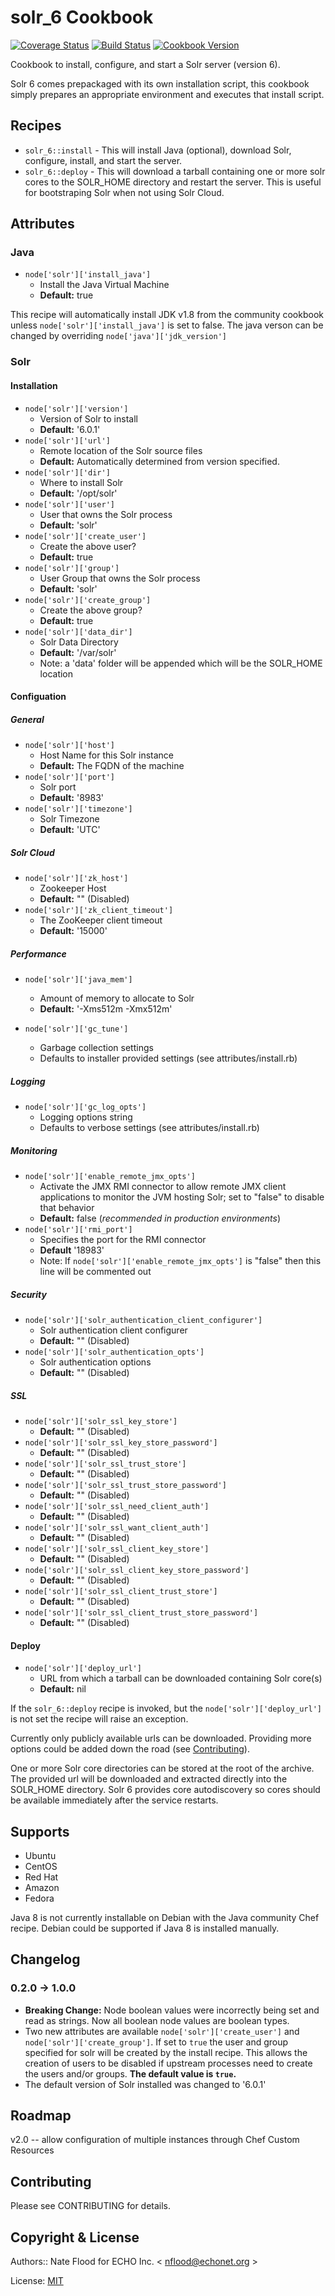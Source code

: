 # solr_6 Cookbook

[![Coverage Status](https://coveralls.io/repos/github/ECHOInternational/chef-solr_6/badge.svg?branch=master)](https://coveralls.io/github/ECHOInternational/chef-solr_6?branch=master) [![Build Status](https://travis-ci.org/ECHOInternational/chef-solr_6.svg?branch=master)](https://travis-ci.org/ECHOInternational/chef-solr_6) [![Cookbook Version](https://img.shields.io/cookbook/v/solr_6.svg)](https://community.opscode.com/cookbooks/solr_6)

Cookbook to install, configure, and start a Solr server (version 6).

Solr 6 comes prepackaged with its own installation script, this cookbook simply prepares an appropriate environment and executes that install script.

## Recipes

 - `solr_6::install`    - This will install Java (optional), download Solr, configure, install,
                        and start the server.
 - `solr_6::deploy`     - This will download a tarball containing one or more solr cores to the
                        SOLR_HOME directory and restart the server. This is useful for bootstraping Solr when not using Solr Cloud.

## Attributes

### Java
 - `node['solr']['install_java']`
    - Install the Java Virtual Machine
    - **Default:** true

This recipe will automatically install JDK v1.8 from the community cookbook unless `node['solr']['install_java']` is set to false. The java verson can be changed by overriding `node['java']['jdk_version']`

### Solr
#### Installation
 - `node['solr']['version']`
    - Version of Solr to install
    - **Default:** '6.0.1'
 - `node['solr']['url']`
    - Remote location of the Solr source files
    - **Default:** Automatically determined from version specified.
 - `node['solr']['dir']`
    - Where to install Solr
    - **Default:** '/opt/solr'
 - `node['solr']['user']`
    - User that owns the Solr process
    - **Default:** 'solr'
 - `node['solr']['create_user']`
    - Create the above user?
    - **Default:** true
 - `node['solr']['group']`
    - User Group that owns the Solr process
    - **Default:** 'solr'
 - `node['solr']['create_group']`
    - Create the above group?
    - **Default:** true
 - `node['solr']['data_dir']`
     - Solr Data Directory
     - **Default:** '/var/solr'
     - Note: a 'data' folder will be appended which will be the SOLR_HOME location

#### Configuation
##### General
 - `node['solr']['host']`
    - Host Name for this Solr instance
    - **Default:** The FQDN of the machine
 - `node['solr']['port']`
    - Solr port
    - **Default:** '8983'
 - `node['solr']['timezone']`
    - Solr Timezone
    - **Default:** 'UTC'

##### Solr Cloud
 - `node['solr']['zk_host']`
    - Zookeeper Host
    - **Default:** "" (Disabled)
 - `node['solr']['zk_client_timeout']`
    - The ZooKeeper client timeout
    - **Default:** '15000'

##### Performance
 - `node['solr']['java_mem']`
    - Amount of memory to allocate to Solr
    - **Default:** '-Xms512m -Xmx512m'

 - `node['solr']['gc_tune']`
    - Garbage collection settings
    - Defaults to installer provided settings (see attributes/install.rb)

##### Logging
 - `node['solr']['gc_log_opts']`
    - Logging options string
    - Defaults to verbose settings (see attributes/install.rb)

##### Monitoring
 - `node['solr']['enable_remote_jmx_opts']`
    - Activate the JMX RMI connector to allow remote JMX client applications
    to monitor the JVM hosting Solr; set to "false" to disable that behavior
    - **Default:** false (*recommended in production environments*)
 - `node['solr']['rmi_port']`
    - Specifies the port for the RMI connector
    - **Default** '18983'
    - Note: If `node['solr']['enable_remote_jmx_opts']` is "false" then this line will be commented out

##### Security
 - `node['solr']['solr_authentication_client_configurer']`
    - Solr authentication client configurer
    - **Default:** "" (Disabled)
 - `node['solr']['solr_authentication_opts']`
    - Solr authentication options
    - **Default:** "" (Disabled)

##### SSL
 - `node['solr']['solr_ssl_key_store']`
    - **Default:** "" (Disabled)
 - `node['solr']['solr_ssl_key_store_password']`
    - **Default:** "" (Disabled)
 - `node['solr']['solr_ssl_trust_store']`
    - **Default:** "" (Disabled)
 - `node['solr']['solr_ssl_trust_store_password']`
    - **Default:** "" (Disabled)
 - `node['solr']['solr_ssl_need_client_auth']`
    - **Default:** "" (Disabled)
 - `node['solr']['solr_ssl_want_client_auth']`
    - **Default:** "" (Disabled)
 - `node['solr']['solr_ssl_client_key_store']`
    - **Default:** "" (Disabled)
 - `node['solr']['solr_ssl_client_key_store_password']`
    - **Default:** "" (Disabled)
 - `node['solr']['solr_ssl_client_trust_store']`
    - **Default:** "" (Disabled)
 - `node['solr']['solr_ssl_client_trust_store_password']`
    - **Default:** "" (Disabled)

#### Deploy
 - `node['solr']['deploy_url']`
    - URL from which a tarball can be downloaded containing Solr core(s)
    - **Default:** nil

If the `solr_6::deploy` recipe is invoked, but the `node['solr']['deploy_url']` is not set the recipe will raise an exception.

Currently only publicly available urls can be downloaded. Providing more options could be added down the road (see [Contributing](#contributing)).

One or more Solr core directories can be stored at the root of the archive. The provided url will be downloaded and extracted directly into the SOLR_HOME directory. Solr 6 provides core autodiscovery so cores should be available immediately after the service restarts.

## Supports
 - Ubuntu
 - CentOS
 - Red Hat
 - Amazon
 - Fedora

Java 8 is not currently installable on Debian with the Java community Chef recipe. Debian could be supported if Java 8 is installed manually.

## Changelog

### 0.2.0 -> 1.0.0
 - **Breaking Change:** Node boolean values were incorrectly being set and read as strings. Now all boolean node values are boolean types.
 - Two new attributes are available `node['solr']['create_user']` and `node['solr']['create_group']`. If set to `true` the user and group specified for solr will be created by the install recipe. This allows the creation of users to be disabled if upstream processes need to create the users and/or groups. **The default value is `true`.**
 - The default version of Solr installed was changed to '6.0.1'

## Roadmap

v2.0 -- allow configuration of multiple instances through Chef Custom Resources

## Contributing
Please see CONTRIBUTING for details.


## Copyright & License
Authors:: Nate Flood for ECHO Inc. < [nflood@echonet.org](mailto:nflood@echonet.org) >

License: [MIT](http://echo.mit-license.org/)